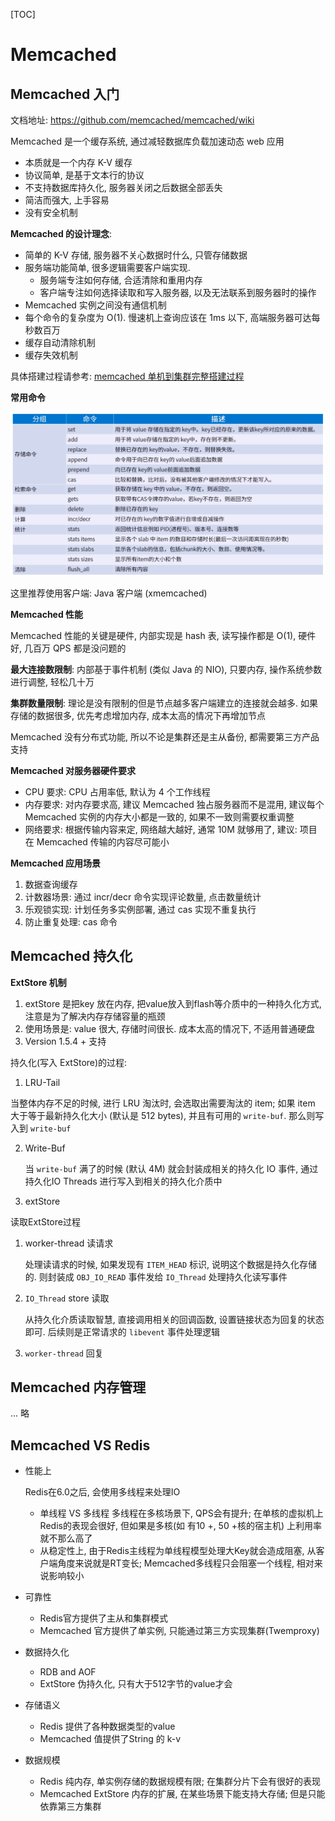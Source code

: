 [TOC]

# Memcached

## Memcached 入门

文档地址: https://github.com/memcached/memcached/wiki

Memcached 是一个缓存系统, 通过减轻数据库负载加速动态 web 应用

-   本质就是一个内存 K-V 缓存
-   协议简单, 是基于文本行的协议
-   不支持数据库持久化, 服务器关闭之后数据全部丢失
-   简洁而强大, 上手容易
-   没有安全机制

**Memcached 的设计理念**:

-   简单的 K-V 存储, 服务器不关心数据时什么, 只管存储数据
-   服务端功能简单, 很多逻辑需要客户端实现.
    -   服务端专注如何存储, 合适清除和重用内存
    -   客户端专注如何选择读取和写入服务器, 以及无法联系到服务器时的操作
-   Memcached 实例之间没有通信机制
-   每个命令的复杂度为 O(1). 慢速机上查询应该在 1ms 以下, 高端服务器可达每秒数百万
-   缓存自动清除机制
-   缓存失效机制

具体搭建过程请参考: [memcached 单机到集群完整搭建过程](https://github.com/Mao-PC/Notes/blob/master/Middle/cache/memcached/memcached%E5%8D%95%E6%9C%BA%E5%88%B0%E9%9B%86%E7%BE%A4%E5%AE%8C%E6%95%B4%E6%90%AD%E5%BB%BA%E8%BF%87%E7%A8%8B.md.pdf)

**常用命令**

![常用命令](res/常用命令.png)

这里推荐使用客户端: Java 客户端 (xmemcached)

**Memcached 性能**

Memcached 性能的关键是硬件, 内部实现是 hash 表, 读写操作都是 O(1), 硬件好, 几百万 QPS 都是没问题的

**最大连接数限制**: 内部基于事件机制 (类似 Java 的 NIO), 只要内存, 操作系统参数进行调整, 轻松几十万

**集群数量限制**: 理论是没有限制的但是节点越多客户端建立的连接就会越多. 如果存储的数据很多, 优先考虑增加内存, 成本太高的情况下再增加节点

Memcached 没有分布式功能, 所以不论是集群还是主从备份, 都需要第三方产品支持

**Memcached 对服务器硬件要求**

-   CPU 要求: CPU 占用率低, 默认为 4 个工作线程
-   内存要求: 对内存要求高, 建议 Memcached 独占服务器而不是混用, 建议每个 Memcached 实例的内存大小都是一致的, 如果不一致则需要权重调整
-   网络要求: 根据传输内容来定, 网络越大越好, 通常 10M 就够用了, 建议: 项目在 Memcached 传输的内容尽可能小

**Memcached 应用场景**

1. 数据查询缓存
2. 计数器场景: 通过 incr/decr 命令实现评论数量, 点击数量统计
3. 乐观锁实现: 计划任务多实例部署, 通过 cas 实现不重复执行
4. 防止重复处理: cas 命令



## Memcached 持久化



**ExtStore 机制**

1. extStore 是把key 放在内存, 把value放入到flash等介质中的一种持久化方式, 注意是为了解决内存存储容量的瓶颈
2. 使用场景是: value 很大, 存储时间很长. 成本太高的情况下, 不适用普通硬盘
3. Version 1.5.4 + 支持



持久化(写入 ExtStore)的过程:

1.  LRU-Tail 

   当整体内存不足的时候, 进行 LRU 淘汰时, 会选取出需要淘汰的 item; 如果 item 大于等于最新持久化大小 (默认是 512 bytes), 并且有可用的 `write-buf`. 那么则写入到 `write-buf`

2. Write-Buf

   当 `write-buf` 满了的时候 (默认 4M) 就会封装成相关的持久化 IO 事件, 通过持久化IO Threads 进行写入到相关的持久化介质中

3. extStore



读取ExtStore过程

1. worker-thread 读请求 

   处理读请求的时候, 如果发现有 `ITEM_HEAD` 标识, 说明这个数据是持久化存储的. 则封装成 `OBJ_IO_READ` 事件发给 `IO_Thread` 处理持久化读写事件

2. `IO_Thread` store 读取

   从持久化介质读取智慧, 直接调用相关的回调函数, 设置链接状态为回复的状态即可. 后续则是正常请求的 `libevent` 事件处理逻辑

3. `worker-thread` 回复



## Memcached 内存管理

... 略



## Memcached VS Redis



- 性能上

  Redis在6.0之后, 会使用多线程来处理IO

  - 单线程 VS 多线程 多线程在多核场景下, QPS会有提升; 在单核的虚拟机上Redis的表现会很好, 但如果是多核(如 有10 +, 50 +核的宿主机) 上利用率就不那么高了
  - 从稳定性上, 由于Redis主线程为单线程模型处理大Key就会造成阻塞, 从客户端角度来说就是RT变长; Memcached多线程只会阻塞一个线程, 相对来说影响较小



- 可靠性
  - Redis官方提供了主从和集群模式
  - Memcached 官方提供了单实例, 只能通过第三方实现集群(Twemproxy)



- 数据持久化
  - RDB and AOF
  - ExtStore 伪持久化, 只有大于512字节的value才会 



- 存储语义
  - Redis 提供了各种数据类型的value
  - Memcached 值提供了String 的 k-v



- 数据规模
  - Redis 纯内存, 单实例存储的数据规模有限; 在集群分片下会有很好的表现
  - Memcached ExtStore 内存的扩展, 在某些场景下能支持大存储; 但是只能依靠第三方集群